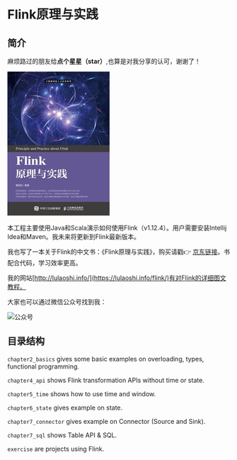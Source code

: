 # Flink原理与实践

## 简介

麻烦路过的朋友给**点个星星（star）**,也算是对我分享的认可，谢谢了！

![《Flink原理与实践》](./book.jpeg)

本工程主要使用Java和Scala演示如何使用Flink（v1.12.4）。用户需要安装Intellij Idea和Maven。我未来将更新到Flink最新版本。

我也写了一本关于Flink的中文书：《Flink原理与实践》，购买请戳👉 [京东链接](https://item.jd.com/13154364.html)。书配合代码，学习效率更高。

我的网站[http://lulaoshi.info/](https://lulaoshi.info/flink/)有对Flink的详细图文教程。

大家也可以通过微信公众号找到我：

![公众号](http://aixingqiu-1258949597.cos.ap-beijing.myqcloud.com/2019-11-20-021810.png)


## 目录结构

`chapter2_basics` gives some basic examples on overloading, types, functional programming.

`chapter4_api` shows Flink transformation APIs without time or state.

`chapter5_time` shows how to use time and window.

`chapter6_state` gives example on state.

`chapter7_connector` gives example on Connector (Source and Sink).

`chapter7_sql` shows Table API & SQL.

`exercise` are projects using Flink.

